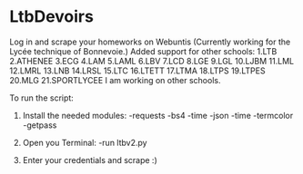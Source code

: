 # LtbDevoirs
Log in  and scrape your homeworks on Webuntis
(Currently working for the Lycée technique of Bonnevoie.)
Added support for other schools:
            1.LTB
            2.ATHENEE
            3.ECG
            4.LAM
            5.LAML
            6.LBV
            7.LCD
            8.LGE
            9.LGL
            10.LJBM
            11.LML
            12.LMRL
            13.LNB
            14.LRSL
            15.LTC
            16.LTETT
            17.LTMA
            18.LTPS
            19.LTPES
            20.MLG
            21.SPORTLYCEE
I am working on other schools.

To run the script:
1. Install the needed modules:
      -requests
      -bs4
      -time
      -json
      -time
      -termcolor
      -getpass
2. Open you Terminal:
      -run ltbv2.py
      
 3. Enter your credentials and scrape :)
      
